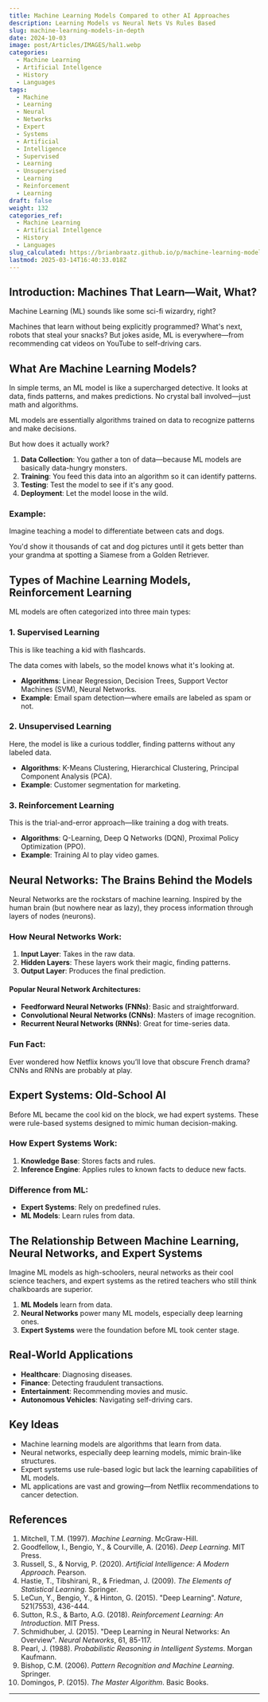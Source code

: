 ```yaml
---
title: Machine Learning Models Compared to other AI Approaches
description: Learning Models vs Neural Nets Vs Rules Based
slug: machine-learning-models-in-depth
date: 2024-10-03
image: post/Articles/IMAGES/hal1.webp
categories:
  - Machine Learning
  - Artificial Intellgence
  - History
  - Languages
tags:
  - Machine
  - Learning
  - Neural
  - Networks
  - Expert
  - Systems
  - Artificial
  - Intelligence
  - Supervised
  - Learning
  - Unsupervised
  - Learning
  - Reinforcement
  - Learning
draft: false
weight: 132
categories_ref:
  - Machine Learning
  - Artificial Intellgence
  - History
  - Languages
slug_calculated: https://brianbraatz.github.io/p/machine-learning-models-in-depth
lastmod: 2025-03-14T16:40:33.018Z
---
```

<!-- 
# Machine Learning Models in Depth: What They Are, How They Work, and Their Relationship to Neural Networks and Expert Systems
-->

## Introduction: Machines That Learn—Wait, What?

Machine Learning (ML) sounds like some sci-fi wizardry, right?

Machines that learn without being explicitly programmed? What's next, robots that steal your snacks? But jokes aside, ML is everywhere—from recommending cat videos on YouTube to self-driving cars.

## What Are Machine Learning Models?

In simple terms, an ML model is like a supercharged detective. It looks at data, finds patterns, and makes predictions. No crystal ball involved—just math and algorithms.

ML models are essentially algorithms trained on data to recognize patterns and make decisions.

But how does it actually work?

1. **Data Collection**: You gather a ton of data—because ML models are basically data-hungry monsters.
2. **Training**: You feed this data into an algorithm so it can identify patterns.
3. **Testing**: Test the model to see if it's any good.
4. **Deployment**: Let the model loose in the wild.

### Example:

Imagine teaching a model to differentiate between cats and dogs.

You'd show it thousands of cat and dog pictures until it gets better than your grandma at spotting a Siamese from a Golden Retriever.

## Types of Machine Learning Models,  Reinforcement Learning

ML models are often categorized into three main types:

### 1. Supervised Learning

This is like teaching a kid with flashcards.

The data comes with labels, so the model knows what it's looking at.

* **Algorithms**: Linear Regression, Decision Trees, Support Vector Machines (SVM), Neural Networks.
* **Example**: Email spam detection—where emails are labeled as spam or not.

### 2. Unsupervised Learning

Here, the model is like a curious toddler, finding patterns without any labeled data.

* **Algorithms**: K-Means Clustering, Hierarchical Clustering, Principal Component Analysis (PCA).
* **Example**: Customer segmentation for marketing.

### 3. Reinforcement Learning

This is the trial-and-error approach—like training a dog with treats.

* **Algorithms**: Q-Learning, Deep Q Networks (DQN), Proximal Policy Optimization (PPO).
* **Example**: Training AI to play video games.

## Neural Networks: The Brains Behind the Models

Neural Networks are the rockstars of machine learning. Inspired by the human brain (but nowhere near as lazy), they process information through layers of nodes (neurons).

### How Neural Networks Work:

1. **Input Layer**: Takes in the raw data.
2. **Hidden Layers**: These layers work their magic, finding patterns.
3. **Output Layer**: Produces the final prediction.

#### Popular Neural Network Architectures:

* **Feedforward Neural Networks (FNNs)**: Basic and straightforward.
* **Convolutional Neural Networks (CNNs)**: Masters of image recognition.
* **Recurrent Neural Networks (RNNs)**: Great for time-series data.

### Fun Fact:

Ever wondered how Netflix knows you’ll love that obscure French drama? CNNs and RNNs are probably at play.

## Expert Systems: Old-School AI

Before ML became the cool kid on the block, we had expert systems. These were rule-based systems designed to mimic human decision-making.

### How Expert Systems Work:

1. **Knowledge Base**: Stores facts and rules.
2. **Inference Engine**: Applies rules to known facts to deduce new facts.

### Difference from ML:

* **Expert Systems**: Rely on predefined rules.
* **ML Models**: Learn rules from data.

## The Relationship Between Machine Learning, Neural Networks, and Expert Systems

Imagine ML models as high-schoolers, neural networks as their cool science teachers, and expert systems as the retired teachers who still think chalkboards are superior.

1. **ML Models** learn from data.
2. **Neural Networks** power many ML models, especially deep learning ones.
3. **Expert Systems** were the foundation before ML took center stage.

## Real-World Applications

* **Healthcare**: Diagnosing diseases.
* **Finance**: Detecting fraudulent transactions.
* **Entertainment**: Recommending movies and music.
* **Autonomous Vehicles**: Navigating self-driving cars.

## Key Ideas

* Machine learning models are algorithms that learn from data.
* Neural networks, especially deep learning models, mimic brain-like structures.
* Expert systems use rule-based logic but lack the learning capabilities of ML models.
* ML applications are vast and growing—from Netflix recommendations to cancer detection.

## References

1. Mitchell, T.M. (1997). *Machine Learning*. McGraw-Hill.
2. Goodfellow, I., Bengio, Y., & Courville, A. (2016). *Deep Learning*. MIT Press.
3. Russell, S., & Norvig, P. (2020). *Artificial Intelligence: A Modern Approach*. Pearson.
4. Hastie, T., Tibshirani, R., & Friedman, J. (2009). *The Elements of Statistical Learning*. Springer.
5. LeCun, Y., Bengio, Y., & Hinton, G. (2015). "Deep Learning". *Nature*, 521(7553), 436-444.
6. Sutton, R.S., & Barto, A.G. (2018). *Reinforcement Learning: An Introduction*. MIT Press.
7. Schmidhuber, J. (2015). "Deep Learning in Neural Networks: An Overview". *Neural Networks*, 61, 85-117.
8. Pearl, J. (1988). *Probabilistic Reasoning in Intelligent Systems*. Morgan Kaufmann.
9. Bishop, C.M. (2006). *Pattern Recognition and Machine Learning*. Springer.
10. Domingos, P. (2015). *The Master Algorithm*. Basic Books.

***

